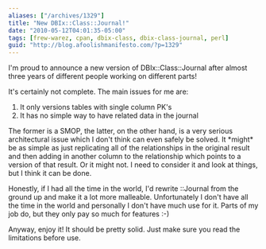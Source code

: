 ```yaml
---
aliases: ["/archives/1329"]
title: "New DBIx::Class::Journal!"
date: "2010-05-12T04:01:35-05:00"
tags: [frew-warez, cpan, dbix-class, dbix-class-journal, perl]
guid: "http://blog.afoolishmanifesto.com/?p=1329"
---
```

I'm proud to announce a new version of DBIx::Class::Journal after almost three years of different people working on different parts!

It's certainly not complete. The main issues for me are:

1. It only versions tables with single column PK's
2. It has no simple way to have related data in the journal

The former is a SMOP, the latter, on the other hand, is a very serious architectural issue which I don't think can even safely be solved. It \*might\* be as simple as just replicating all of the relationships in the original result and then adding in another column to the relationship which points to a version of that result. Or it might not. I need to consider it and look at things, but I think it can be done.

Honestly, if I had all the time in the world, I'd rewrite ::Journal from the ground up and make it a lot more malleable. Unfortunately I don't have all the time in the world and personally I don't have much use for it. Parts of my job do, but they only pay so much for features :-)

Anyway, enjoy it! It should be pretty solid. Just make sure you read the limitations before use.
